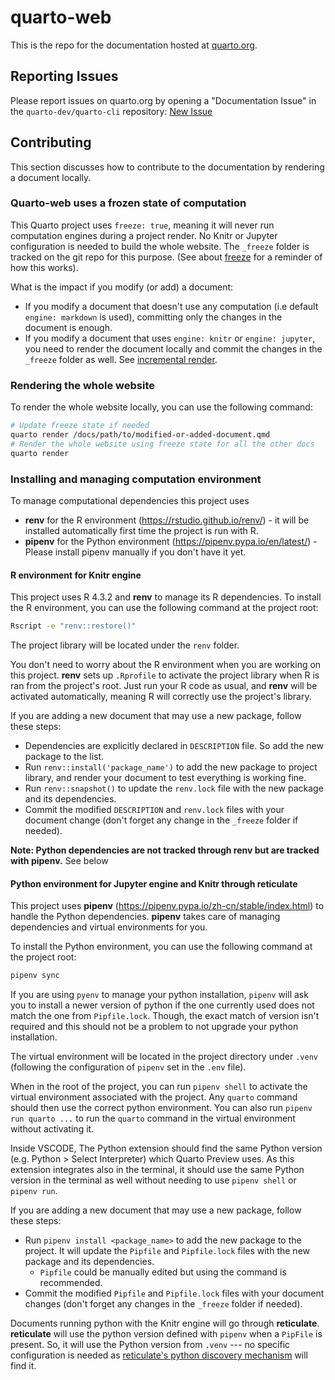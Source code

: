 # quarto-web

This is the repo for the documentation hosted at [quarto.org](https://quarto.org/).

## Reporting Issues

Please report issues on quarto.org by opening a "Documentation Issue" in the `quarto-dev/quarto-cli` repository: [New Issue](https://github.com/quarto-dev/quarto-cli/issues/new/choose)

## Contributing

This section discusses how to contribute to the documentation by rendering a document locally.

### Quarto-web uses a frozen state of computation

This Quarto project uses `freeze: true`, meaning it will never run computation engines during a project render. No Knitr or Jupyter configuration is needed to build the whole website. The `_freeze` folder is tracked on the git repo for this purpose. (See about [freeze](https://quarto.org/docs/projects/code-execution.html#freeze) for a reminder of how this works).

What is the impact if you modify (or add) a document: 

- If you modify a document that doesn't use any computation (i.e default `engine: markdown` is used), committing only the changes in the document is enough.
- If you modify a document that uses `engine: knitr` or `engine: jupyter`, you need to render the document locally and commit the changes in the `_freeze` folder as well. See [incremental render](https://quarto.org/docs/projects/code-execution.html#incremental-render).

### Rendering the whole website

To render the whole website locally, you can use the following command:

```bash
# Update freeze state if needed
quarto render /docs/path/to/modified-or-added-document.qmd
# Render the whole website using freeze state for all the other docs
quarto render
```

### Installing and managing computation environment

To manage computational dependencies this project uses

- **renv** for the R environment (https://rstudio.github.io/renv/) - it will be installed automatically first time the project is run with R.
- **pipenv** for the Python environment (https://pipenv.pypa.io/en/latest/) - Please install pipenv manually if you don't have it yet.

#### R environment for Knitr engine

This project uses R 4.3.2 and **renv** to manage its R dependencies. To install the R environment, you can use the following command at the project root:

```bash
Rscript -e "renv::restore()"
```

The project library will be located under the `renv` folder.

You don't need to worry about the R environment when you are working on this project. **renv** sets up `.Rprofile` to activate the project library when R is ran from the project's root. Just run your R code as usual, and **renv** will be activated automatically, meaning R will correctly use the project's library.

If you are adding a new document that may use a new package, follow these steps:

- Dependencies are explicitly declared in `DESCRIPTION` file. So add the new package to the list.
- Run `renv::install('package_name')` to add the new package to project library, and render your document to test everything is working fine.
- Run `renv::snapshot()` to update the `renv.lock` file with the new package and its dependencies.
- Commit the modified `DESCRIPTION` and `renv.lock` files with your document change (don't forget any change in the `_freeze` folder if needed).

**Note: Python dependencies are not tracked through renv but are tracked with pipenv.** See below

#### Python environment for Jupyter engine and Knitr through reticulate

This project uses **pipenv** (https://pipenv.pypa.io/zh-cn/stable/index.html) to handle the Python dependencies. **pipenv** takes care of managing dependencies and virtual environments for you.

To install the Python environment, you can use the following command at the project root:

```bash
pipenv sync
```

If you are using `pyenv` to manage your python installation, `pipenv` will ask you to install a newer version of python if the one currently used does not match the one from `Pipfile.lock`. Though, the exact match of version isn't required and this should not be a problem to not upgrade your python installation.

The virtual environment will be located in the project directory under `.venv` (following the configuration of `pipenv` set in the `.env` file).

When in the root of the project, you can run `pipenv shell` to activate the virtual environment associated with the project. Any `quarto` command should then use the correct python environment. 
You can also run `pipenv run quarto ...` to run the `quarto` command in the virtual environment without activating it.

Inside VSCODE, The Python extension should find the same Python version (e.g. Python > Select Interpreter) which Quarto Preview uses. As this extension integrates also in the terminal, it should use the same Python version in the terminal as well without needing to use `pipenv shell` or `pipenv run`.

If you are adding a new document that may use a new package, follow these steps:

- Run `pipenv install <package_name>` to add the new package to the project. It will update the `Pipfile` and `Pipfile.lock` files with the new package and its dependencies. 
  - `Pipfile` could be manually edited but using the command is recommended.
- Commit the modified `Pipfile` and `Pipfile.lock` files with your document changes (don't forget any changes in the `_freeze` folder if needed).

Documents running python with the Knitr engine will go through **reticulate**. **reticulate**  will use the python version defined with `pipenv` when a `PipFile` is present. So, it will use the Python version from `.venv` --- no specific configuration is needed as [reticulate's python discovery mechanism](https://rstudio.github.io/reticulate/articles/versions.html#order-of-discovery) will find it.